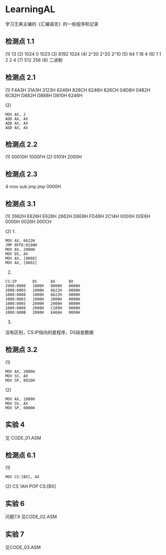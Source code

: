 # LearningAL
学习王爽主编的《汇编语言》的一些程序和记录
## 检测点 1.1
(1) 13 (2) 1024 0 1023 (3) 8192 1024 (4) 2^30 2^20 2^10 (5) 64 1 16 4 (6) 1 1 2 2 4 (7) 512 256 (8) 二进制
## 检测点 2.1
(1) F4A3H 31A3H 3123H 6246H 826CH 6246H 826CH 04D8H 0482H 6C82H D882H D888H D810H 6246H

(2) 
```
MOV AX, 2
ADD AX, AX
ADD AX, AX
ADD AX, AX
```
## 检测点 2.2
(1) 00010H 1000FH (2) 0101H 2000H
## 检测点 2.3
4 mov sub jmp jmp 0000H
## 检测点 3.1
(1) 2662H E626H E626H 2662H D6E6H FD48H 2C14H 0000H 00E6H 0000H 0026H 000CH

(2) 
1.
```
MOV AX, 6622H
JMP 0FF0:0100H
MOV AX, 2000H
MOV DS, AX
MOV AX, [0008]
MOV AX, [0002]
```
2.
```
CS:IP       DS      AX      BX
2000:0000   1000H   0000H   0000H
2000:0003   1000H   6622H   0000H
1000:0000   1000H   6622H   0000H
1000:0003   1000H   2000H   0000H
1000:0005   2000H   2000H   0000H
1000:0008   2000H   C189H   0000H
1000:000B   2000H   EA66H   0000H
```

3.
没有区别，CS:IP指向的是程序，DS段是数据

## 检测点 3.2
(1)
```
MOV AX, 2000H
MOV SS, AX
MOV SP, 0010H
```
(2)
```
MOV AX, 1000H
MOV SS, AX
MOV SP, 0000H
```
## 实验 4
见 CODE_01.ASM
## 检测点 6.1
(1) 
```
MOV CS:[BX], AX
```
(2)
CS 1AH POP CS:[BX]
## 实验 6
问题7.9 见CODE_02.ASM
## 实验 7
见CODE_03.ASM
